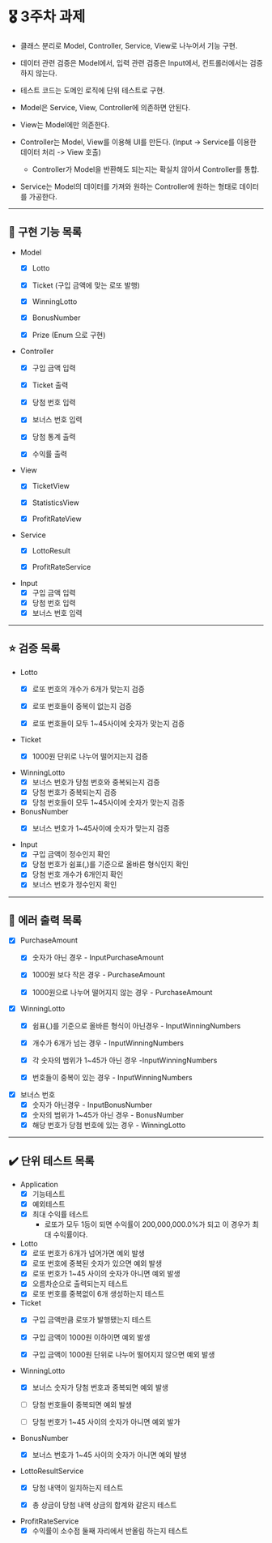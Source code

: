 # 🎖️ 3주차 과제
- 클래스 분리로 Model, Controller, Service, View로 나누어서 기능 구현.


- 데이터 관련 검증은 Model에서, 입력 관련 검증은 Input에서, 컨트롤러에서는 검증하지 않는다.


- 테스트 코드는 도메인 로직에 단위 테스트로 구현. 


- Model은 Service, View, Controller에 의존하면 안된다.


- View는 Model에만 의존한다.


- Controller는 Model, View를 이용해 UI를 만든다. (Input -> Service를 이용한 데이터 처리 -> View 호출)
  - Controller가 Model을 반환해도 되는지는 확실치 않아서 Controller를 통합.


- Service는 Model의 데이터를 가져와 원하는 Controller에 원하는 형태로 데이터를 가공한다.

---
## 🚀 구현 기능 목록

- Model 
  - [x] Lotto
  - [x] Ticket (구입 금액에 맞는 로또 발행)
  - [x] WinningLotto
  - [x] BonusNumber
  - [x] Prize (Enum 으로 구현)


- Controller
  - [x] 구입 금액 입력
  - [x] Ticket 출력
  - [x] 당첨 번호 입력
  - [x] 보너스 번호 입력
  - [x] 당첨 통계 출력
  - [x] 수익률 출력


- View
  - [x] TicketView
  - [x] StatisticsView
  - [x] ProfitRateView


- Service
  - [x] LottoResult
  - [x] ProfitRateService


- Input
  - [x] 구입 금액 입력
  - [x] 당첨 번호 입력
  - [x] 보너스 번호 입력
    
---
## ⭐️ 검증 목록
- Lotto
  - [x] 로또 번호의 개수가 6개가 맞는지 검증
  - [x] 로또 번호들이 중복이 없는지 검증
  - [x] 로또 번호들이 모두 1~45사이에 숫자가 맞는지 검증


- Ticket
  - [x] 1000원 단위로 나누어 떨어지는지 검증


- WinningLotto
  - [x] 보너스 번호가 당첨 번호와 중복되는지 검증 
  - [x] 당첨 번호가 중복되는지 검증
  - [x] 당첨 번호들이 모두 1~45사이에 숫자가 맞는지 검증

- BonusNumber
  - [x] 보너스 번호가 1~45사이에 숫자가 맞는지 검증


- Input
  - [x] 구입 금액이 정수인지 확인
  - [x] 당첨 번호가 쉼표(,)를 기준으로 올바른 형식인지 확인
  - [x] 당첨 번호 개수가 6개인지 확인
  - [x] 보너스 번호가 정수인지 확인

---
## 🚨 에러 출력 목록
- [x] PurchaseAmount
    - [x] 숫자가 아닌 경우 - InputPurchaseAmount
    - [x] 1000원 보다 작은 경우 - PurchaseAmount
    - [x] 1000원으로 나누어 떨어지지 않는 경우 - PurchaseAmount


- [x] WinningLotto
    - [x] 쉼표(,)를 기준으로 올바른 형식이 아닌경우 - InputWinningNumbers
    - [x] 개수가 6개가 넘는 경우 - InputWinningNumbers
    - [x] 각 숫자의 범위가 1~45가 아닌 경우 -InputWinningNumbers
    - [x] 번호들이 중복이 있는 경우 - InputWinningNumbers


- [x] 보너스 번호
    - [x] 숫자가 아닌경우 - InputBonusNumber
    - [x] 숫자의 범위가 1~45가 아닌 경우 - BonusNumber
    - [x] 해당 번호가 당첨 번호에 있는 경우 - WinningLotto

---
## ✔️ 단위 테스트 목록
- Application
  - [x] 기능테스트
  - [x] 예외테스트
  - [x] 최대 수익률 테스트
    - 로또가 모두 1등이 되면 수익률이 200,000,000.0%가 되고 이 경우가 최대 수익률이다.


- Lotto
  - [x] 로또 번호가 6개가 넘어가면 예외 발생
  - [x] 로또 번호에 중복된 숫자가 있으면 예외 발생
  - [x] 로또 번호가 1~45 사이의 숫자가 아니면 예외 발생
  - [x] 오름차순으로 출력되는지 테스트
  - [x] 로또 번호를 중복없이 6개 생성하는지 테스트

- Ticket
  - [x] 구입 금액만큼 로또가 발행됐는지 테스트
  - [x] 구입 금액이 1000원 이하이면 예외 발생
  - [x] 구입 금액이 1000원 단위로 나누어 떨어지지 않으면 예외 발생


- WinningLotto
  - [x] 보너스 숫자가 당첨 번호과 중복되면 예외 발생
  - [ ] 당첨 번호들이 중복되면 예외 발생
  - [ ] 당첨 번호가 1~45 사이의 숫자가 아니면 예외 발가


- BonusNumber
  - [x] 보너스 번호가 1~45 사이의 숫자가 아니면 예외 발생


- LottoResultService
  - [x] 당첨 내역이 일치하는지 테스트
  - [x] 총 상금이 당첨 내역 상금의 합계와 같은지 테스트

  
- ProfitRateService
  - [x] 수익률이 소수점 둘째 자리에서 반올림 하는지 테스트